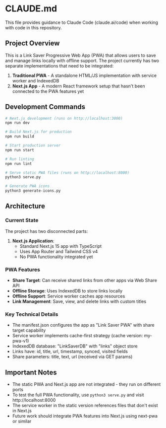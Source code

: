 # CLAUDE.md

This file provides guidance to Claude Code (claude.ai/code) when working with code in this repository.

## Project Overview

This is a Link Saver Progressive Web App (PWA) that allows users to save and manage links locally with offline support. The project currently has two separate implementations that need to be integrated:

1. **Traditional PWA** - A standalone HTML/JS implementation with service worker and IndexedDB
2. **Next.js App** - A modern React framework setup that hasn't been connected to the PWA features yet

## Development Commands

```bash
# Next.js development (runs on http://localhost:3000)
npm run dev

# Build Next.js for production
npm run build

# Start production server
npm run start

# Run linting
npm run lint

# Serve static PWA files (runs on http://localhost:8000)
python3 serve.py

# Generate PWA icons
python3 generate-icons.py
```

## Architecture

### Current State
The project has two disconnected parts:

1. **Next.js Application**:
   - Standard Next.js 15 app with TypeScript
   - Uses App Router and Tailwind CSS v4
   - No PWA functionality integrated yet

### PWA Features
- **Share Target**: Can receive shared links from other apps via Web Share API
- **Offline Storage**: Uses IndexedDB to store links locally
- **Offline Support**: Service worker caches app resources
- **Link Management**: Save, view, and delete links with custom titles

### Key Technical Details
- The manifest.json configures the app as "Link Saver PWA" with share target capability
- Service worker implements cache-first strategy (cache version: my-pwa-v1)
- IndexedDB database: "LinkSaverDB" with "links" object store
- Links have: id, title, url, timestamp, synced, visited fields
- Share parameters: title, text, url (received via GET params)

## Important Notes

- The static PWA and Next.js app are not integrated - they run on different ports
- To test the full PWA functionality, use `python3 serve.py` and visit http://localhost:8000
- The service worker in the static version references files that don't exist in Next.js
- Future work should integrate PWA features into Next.js using next-pwa or similar